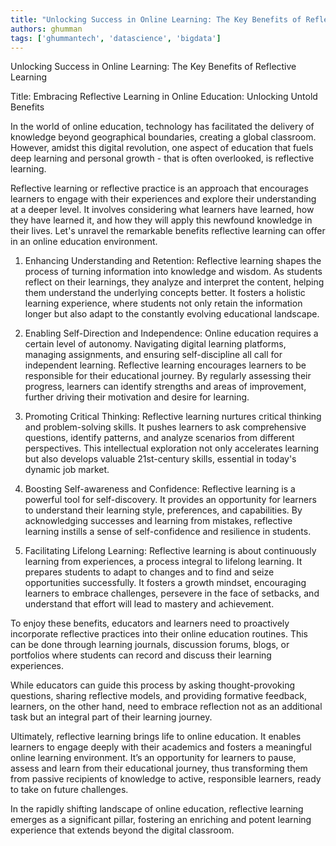 ```yaml
---
title: "Unlocking Success in Online Learning: The Key Benefits of Reflective Learning"  # Wrap the title in double quotes
authors: ghumman
tags: ['ghummantech', 'datascience', 'bigdata']
---
```


Unlocking Success in Online Learning: The Key Benefits of Reflective Learning
<!-- truncate -->

Title: Embracing Reflective Learning in Online Education: Unlocking Untold Benefits

In the world of online education, technology has facilitated the delivery of knowledge beyond geographical boundaries, creating a global classroom. However, amidst this digital revolution, one aspect of education that fuels deep learning and personal growth - that is often overlooked, is reflective learning. 

Reflective learning or reflective practice is an approach that encourages learners to engage with their experiences and explore their understanding at a deeper level. It involves considering what learners have learned, how they have learned it, and how they will apply this newfound knowledge in their lives. Let's unravel the remarkable benefits reflective learning can offer in an online education environment. 

1) Enhancing Understanding and Retention: Reflective learning shapes the process of turning information into knowledge and wisdom. As students reflect on their learnings, they analyze and interpret the content, helping them understand the underlying concepts better. It fosters a holistic learning experience, where students not only retain the information longer but also adapt to the constantly evolving educational landscape. 

2) Enabling Self-Direction and Independence: Online education requires a certain level of autonomy. Navigating digital learning platforms, managing assignments, and ensuring self-discipline all call for independent learning. Reflective learning encourages learners to be responsible for their educational journey. By regularly assessing their progress, learners can identify strengths and areas of improvement, further driving their motivation and desire for learning. 

3) Promoting Critical Thinking: Reflective learning nurtures critical thinking and problem-solving skills. It pushes learners to ask comprehensive questions, identify patterns, and analyze scenarios from different perspectives. This intellectual exploration not only accelerates learning but also develops valuable 21st-century skills, essential in today's dynamic job market. 

4) Boosting Self-awareness and Confidence: Reflective learning is a powerful tool for self-discovery. It provides an opportunity for learners to understand their learning style, preferences, and capabilities. By acknowledging successes and learning from mistakes, reflective learning instills a sense of self-confidence and resilience in students. 

5) Facilitating Lifelong Learning: Reflective learning is about continuously learning from experiences, a process integral to lifelong learning. It prepares students to adapt to changes and to find and seize opportunities successfully. It fosters a growth mindset, encouraging learners to embrace challenges, persevere in the face of setbacks, and understand that effort will lead to mastery and achievement.

To enjoy these benefits, educators and learners need to proactively incorporate reflective practices into their online education routines. This can be done through learning journals, discussion forums, blogs, or portfolios where students can record and discuss their learning experiences. 

While educators can guide this process by asking thought-provoking questions, sharing reflective models, and providing formative feedback, learners, on the other hand, need to embrace reflection not as an additional task but an integral part of their learning journey.

Ultimately, reflective learning brings life to online education. It enables learners to engage deeply with their academics and fosters a meaningful online learning environment. It’s an opportunity for learners to pause, assess and learn from their educational journey, thus transforming them from passive recipients of knowledge to active, responsible learners, ready to take on future challenges. 

In the rapidly shifting landscape of online education, reflective learning emerges as a significant pillar, fostering an enriching and potent learning experience that extends beyond the digital classroom.
